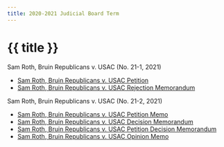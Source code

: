 ```yaml
---
title: 2020-2021 Judicial Board Term
---
```


# {{ title }}

Sam Roth, Bruin Republicans v. USAC (No. 21-1, 2021)

- [Sam Roth, Bruin Republicans v. USAC Petition](/docs/cases/Sam%20Roth,%20Bruin%20Republicans%20v.%20USAC%20Petition.pdf)
- [Sam Roth, Bruin Republicans v. USAC Rejection Memorandum](/docs/cases/Sam%20Roth,%20Bruin%20Republicans%20v.%20USAC%20Rejection%20Memorandum.pdf)

Sam Roth, Bruin Republicans v. USAC (No. 21-2, 2021)

- [Sam Roth, Bruin Republicans v. USAC Petition Memo](/docs/cases/(21-2)%Sam%Roth,%Bruin%Republicans%v.%USAC%Petition.pdf)
- [Sam Roth, Bruin Republicans v. USAC Decision Memorandum](/docs/cases/(21-2)%Sam%Roth,%Bruin%Republicans%v.%USAC%Decision%Memo.pdf)
- [Sam Roth, Bruin Republicans v. USAC Petition Decision Memorandum](/docs/cases/(21-2)%Sam%Roth,%Bruin%Republicans%v.%USAC%Petition%Decision%Memo.pdf)
- [Sam Roth, Bruin Republicans v. USAC Opinion Memo](/docs/cases/(21-2)%Sam%Roth,%Bruin%Republicans%v.%USAC%Opinion.pdf)
